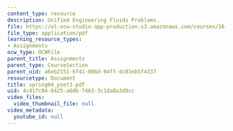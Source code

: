 ```yaml
---
content_type: resource
description: Unified Engineering Fluids Problems.
file: https://ol-ocw-studio-app-production.s3.amazonaws.com/courses/16-01-unified-engineering-i-ii-iii-iv-fall-2005-spring-2006/4c41fc048425a6db74633c1da8a3d9cc_spring04_pset3.pdf
file_type: application/pdf
learning_resource_types:
- Assignments
ocw_type: OCWFile
parent_title: Assignments
parent_type: CourseSection
parent_uid: a6eb2151-6f41-806d-94ff-dc83eb5f4337
resourcetype: Document
title: spring04_pset3.pdf
uid: 4c41fc04-8425-a6db-7463-3c1da8a3d9cc
video_files:
  video_thumbnail_file: null
video_metadata:
  youtube_id: null
---
```

